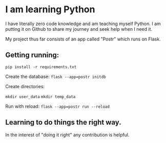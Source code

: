 # I am learning Python

I have literally zero code knowledge and am teaching myself Python.
I am putting it on Github to share my journey and seek help when I need it.

My project thus far consists of an app called "Postr" which runs on Flask. 

## Getting running:



```pip install -r requirements.txt```

Create the database:
```flask --app=postr initdb```

Create directories:

```mkdir user_data```
```mkdir temp_data```

Run with reload:
```flask --app=postr run --reload```


## Learning to do things the right way. 

In the interest of "doing it right" any contribution is helpful.
